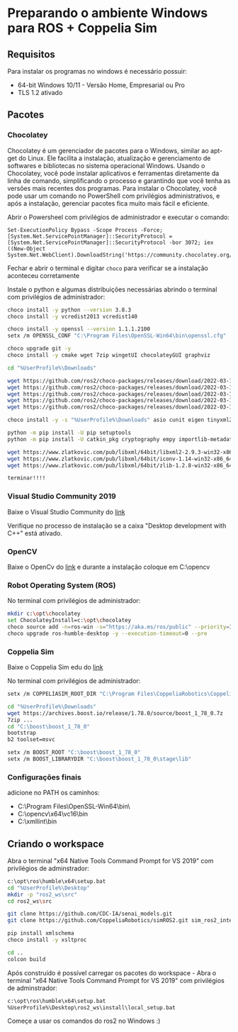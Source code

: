 # Preparando o ambiente Windows para ROS + Coppelia Sim

## Requisitos

Para instalar os programas no windows é necessário possuir:

- 64-bit Windows 10/11 - Versão Home, Empresarial ou Pro
- TLS 1.2 ativado

## Pacotes

### Chocolatey

Chocolatey é um gerenciador de pacotes para o Windows, similar ao apt-get do Linux. Ele facilita a instalação, atualização e gerenciamento de softwares e bibliotecas no sistema operacional Windows. Usando o Chocolatey, você pode instalar aplicativos e ferramentas diretamente da linha de comando, simplificando o processo e garantindo que você tenha as versões mais recentes dos programas. Para instalar o Chocolatey, você pode usar um comando no PowerShell com privilégios administrativos, e após a instalação, gerenciar pacotes fica muito mais fácil e eficiente.

Abrir o Powersheel com privilégios de administrador e executar o comando: 

```sheel
Set-ExecutionPolicy Bypass -Scope Process -Force; [System.Net.ServicePointManager]::SecurityProtocol = [System.Net.ServicePointManager]::SecurityProtocol -bor 3072; iex ((New-Object System.Net.WebClient).DownloadString('https://community.chocolatey.org/install.ps1'))
```

Fechar e abrir o terminal e digitar ```choco``` para verificar se a instalação aconteceu corretamente

Instale o python e algumas distribuições necessárias abrindo o terminal com privilégios de administrador:

```bash
choco install -y python --version 3.8.3
choco install -y vcredist2013 vcredist140

choco install -y openssl --version 1.1.1.2100
setx /m OPENSSL_CONF "C:\Program Files\OpenSSL-Win64\bin\openssl.cfg"

choco upgrade git -y
choco install -y cmake wget 7zip wingetUI chocolateyGUI graphviz

cd "%UserProfile%\Downloads"

wget https://github.com/ros2/choco-packages/releases/download/2022-03-15/asio.1.12.1.nupkg
wget https://github.com/ros2/choco-packages/releases/download/2022-03-15/bullet.3.17.nupkg
wget https://github.com/ros2/choco-packages/releases/download/2022-03-15/cunit.2.1.3.nupkg
wget https://github.com/ros2/choco-packages/releases/download/2022-03-15/eigen.3.3.4.nupkg
wget https://github.com/ros2/choco-packages/releases/download/2022-03-15/tinyxml2.6.0.0.nupkg

choco install -y -s "%UserProfile%\Downloads" asio cunit eigen tinyxml2 bullet

python -m pip install -U pip setuptools
python -m pip install -U catkin_pkg cryptography empy importlib-metadata jsonschema lark==1.1.1 lxml matplotlib netifaces numpy opencv-python PyQt5 pillow psutil pycairo pydot pyparsing==2.4.7 pytest pyyaml rosdistro

wget https://www.zlatkovic.com/pub/libxml/64bit/libxml2-2.9.3-win32-x86_64.7z
wget https://www.zlatkovic.com/pub/libxml/64bit/iconv-1.14-win32-x86_64.7z
wget https://www.zlatkovic.com/pub/libxml/64bit/zlib-1.2.8-win32-x86_64.7z

terminar!!!!
```

### Visual Studio Community 2019

Baixe o Visual Studio Community do [link](https://visualstudio.microsoft.com/thank-you-downloading-visual-studio/?sku=Community&rel=16&src=myvs&utm_medium=microsoft&utm_source=my.visualstudio.com&utm_campaign=download&utm_content=vs+community+2019)

Verifique no processo de instalação se a caixa "Desktop development with C++" está ativado.

### OpenCV 

Baixe o OpenCv do [link](https://opencv.org/releases/) e durante a instalação coloque em C:\opencv

### Robot Operating System (ROS)

No terminal com privilégios de administrador: 

```bash
mkdir c:\opt\chocolatey
set ChocolateyInstall=c:\opt\chocolatey
choco source add -n=ros-win -s="https://aka.ms/ros/public" --priority=1
choco upgrade ros-humble-desktop -y --execution-timeout=0 --pre
```

### Coppelia Sim

Baixe o Coppelia Sim edu do [link](https://www.coppeliarobotics.com)

No terminal com privilégios de administrador: 

```bash
setx /m COPPELIASIM_ROOT_DIR "C:\Program Files\CoppeliaRobotics\CoppeliaSimEdu"

cd "%UserProfile%\Downloads"
wget https://archives.boost.io/release/1.78.0/source/boost_1_78_0.7z
7zip ...
cd "C:\boost\boost_1_78_0"
bootstrap
b2 toolset=msvc

setx /m BOOST_ROOT "C:\boost\boost_1_78_0"
setx /m BOOST_LIBRARYDIR "C:\boost\boost_1_78_0\stage\lib"
```

### Configurações finais

adicione no PATH os caminhos:

- C:\Program Files\OpenSSL-Win64\bin\
- C:\opencv\x64\vc16\bin
- C:\xmllint\bin

## Criando o workspace

Abra o terminal "x64 Native Tools Command Prompt for VS 2019" com privilégios de adminstrador:

```bash
c:\opt\ros\humble\x64\setup.bat
cd "%UserProfile%\Desktop" 
mkdir -p "ros2_ws\src"
cd ros2_ws\src

git clone https://github.com/CDC-IA/senai_models.git
git clone https://github.com/CoppeliaRobotics/simROS2.git sim_ros2_interface

pip install xmlschema
choco install -y xsltproc

cd ..
colcon build
```

Após construído é possível carregar os pacotes do workspace - Abra o terminal "x64 Native Tools Command Prompt for VS 2019" com privilégios de adminstrador:

```bash
c:\opt\ros\humble\x64\setup.bat
%UserProfile%\Desktop\ros2_ws\install\local_setup.bat 
```

Começe a usar os comandos do ros2 no Windows :)